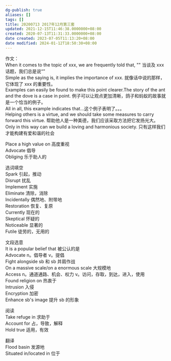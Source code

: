 ```yaml
---
dg-publish: true
aliases: []
tags: []
title: 20200713 2017年12月第三套
updated: 2021-12-15T11:46:38.0000000+08:00
created: 2020-07-13T11:31:33.0000000+08:00
date created: 2023-07-05T11:13:20+08:00
date modified: 2024-01-12T18:50:30+08:00
---
```


作文：  
When it comes to the topic of xxx, we are frequently told that, "" 当谈及 xxx 话题，我们总是说“”  
Simple as the saying is, it implies the importance of xxx. 就像话中说的那样，它体现了 xxx 的重要性。  
Examples can easily be found to make this point clearer.The story of the ant and the dove is a case in point. 例子可以让观点更加清晰，鸽子和蚂蚁的故事就是一个恰当的例子。  
All in all, this example indicates that…这个例子表明了。。。  
Helping others is a virtue, and we should take some measures to carry forward this virtue. 帮助他人是一种美德，我们应该采取方法把它发扬光大。  
Only in this way can we build a loving and harmonious society. 只有这样我们才能构建有爱和谐的社会

Place a high value on 高度重视  
Advocate 倡导  
Obliging 乐于助人的

选词填空  
Spark 引起，推动  
Disrupt 扰乱  
Implement 实施  
Eliminate 清除，消除  
Incidentally 偶然地、附带地  
Restoration 恢复、复原  
Currently 现在的  
Skeptical 怀疑的  
Noticeable 显著的  
Futile 徒劳的，无用的

文段选意  
It is a popular belief that 被公认的是  
Advocate n。倡导者 v。提倡  
Fight alongside sb 和 sb 并肩作战  
On a massive scale/on a enormous scale 大规模地  
Access n。通道通路、机会、权力 v。访问，存取，到达，进入，使用  
Found religion on 热衷于  
Intrusion 入侵  
Encryption 加密  
Enhance sb's image 提升 sb 的形象

阅读  
Take refuge in 求助于  
Account for 占，导致，解释  
Hold true 适用，有效

翻译  
Flood basin 发源地  
Situated in/located in 位于
